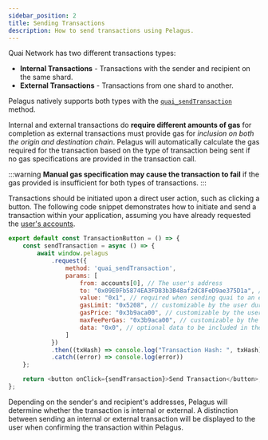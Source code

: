 ```yaml
---
sidebar_position: 2
title: Sending Transactions
description: How to send transactions using Pelagus.
---
```


Quai Network has two different transactions types:

- **Internal Transactions** - Transactions with the sender and recipient on the same shard.
- **External Transactions** - Transactions from one shard to another.

Pelagus natively supports both types with the [`quai_sendTransaction`](../api/json-rpc-api.md#quai_sendtransaction) method. 

Internal and external transactions do **require different amounts of gas** for completion as external transactions must provide gas for *inclusion on both the origin and destination chain*. Pelagus will automatically calculate the gas required for the transaction based on the type of transaction being sent if no gas specifications are provided in the transaction call. 

:::warning
**Manual gas specification may cause the transaction to fail** if the gas provided is insufficient for both types of transactions.
:::

Transactions should be initiated upon a direct user action, such as clicking a button. The following code snippet demonstrates how to initiate and send a transaction within your application, assuming you have already requested the [user's accounts](../get-started/user-accounts.md).

```js title="TransactionButton.jsx"
export default const TransactionButton = () => {
	const sendTransaction = async () => {
		await window.pelagus
            .request({
                method: 'quai_sendTransaction',
                params: [
                    from: accounts[0], // The user's address
                    to: "0x09E0Fb5874EA3FD83b3B48af2dC8FeD9ae375D1a", // required except during contract publications.
                    value: "0x1", // required when sending quai to an externally owned account
                    gasLimit: "0x5208", // customizable by the user during Pelagus confirmation
                    gasPrice: "0x3b9aca00", // customizable by the user during Pelagus confirmation
                    maxFeePerGas: "0x3b9aca00", // customizable by the user during Pelagus confirmation
                    data: "0x0", // optional data to be included in the transaction
                ]
            })
            .then((txHash) => console.log("Transaction Hash: ", txHash))
            .catch((error) => console.log(error))
	};

	return <button onClick={sendTransaction}>Send Transaction</button>;
};
```

Depending on the sender's and recipient's addresses, Pelagus will determine whether the transaction is internal or external. A distinction between sending an internal or external transaction will be displayed to the user when confirming the transaction within Pelagus.